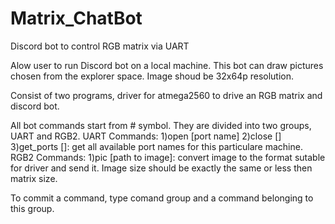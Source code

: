 # Matrix_ChatBot
 Discord bot to control RGB matrix via UART

Alow user to run Discord bot on a local machine. This bot can draw pictures chosen from the explorer space. Image shoud be 32x64p resolution.

Consist of two programs, driver for atmega2560 to drive an RGB matrix and discord bot.

All bot commands start from # symbol. They are divided into two groups, UART and RGB2.
UART Commands:
1)open [port name]
2)close []
3)get_ports []: get all available port names for this particulare machine.
RGB2 Commands:
1)pic [path to image]: convert image to the format sutable for driver and send it. Image size should be exactly the same or less then matrix size. 

To commit a command, type comand group and a command belonging to this group.
